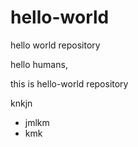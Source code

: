 # hello-world
hello world repository 

hello humans,

this is hello-world repository 

knkjn
- jmlkm
- kmk
